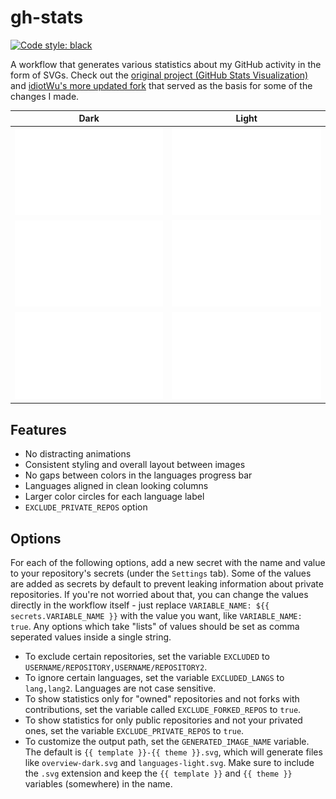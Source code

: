 <h1>gh-stats</h1>

[![Code style: black](https://img.shields.io/badge/code%20style-black-000000.svg?style=flat-square)](https://github.com/psf/black)

A workflow that generates various statistics about my GitHub activity in the form of SVGs. Check out the [original project (GitHub Stats Visualization)](https://github.com/jstrieb/github-stats) and [idiotWu's more updated fork](https://github.com/idiotWu/stats) that served as the basis for some of the changes I made.

|Dark|Light|
|---|---|
|![](https://raw.githubusercontent.com/uncenter/gh-stats/main/dist/overview-dark.svg)|![](https://raw.githubusercontent.com/uncenter/gh-stats/main/dist/overview-light.svg)|
|![](https://raw.githubusercontent.com/uncenter/gh-stats/main/dist/languages-dark.svg)|![](https://raw.githubusercontent.com/uncenter/gh-stats/main/dist/languages-light.svg)|
|![](https://raw.githubusercontent.com/uncenter/gh-stats/main/dist/community-dark.svg)|![](https://raw.githubusercontent.com/uncenter/gh-stats/main/dist/community-light.svg)|

## Features

- No distracting animations
- Consistent styling and overall layout between images
- No gaps between colors in the languages progress bar
- Languages aligned in clean looking columns
- Larger color circles for each language label
- `EXCLUDE_PRIVATE_REPOS` option

## Options

For each of the following options, add a new secret with the name and value to your repository's secrets (under the `Settings` tab). Some of the values are added as secrets by default to prevent leaking information about private repositories. If you're not worried about that, you can change the values directly in the workflow itself - just replace `VARIABLE_NAME: ${{ secrets.VARIABLE_NAME }}` with the value you want, like `VARIABLE_NAME: true`. Any options which take "lists" of values should be set as comma seperated values inside a single string.

- To exclude certain repositories, set the variable `EXCLUDED` to `USERNAME/REPOSITORY,USERNAME/REPOSITORY2`.
- To ignore certain languages, set the variable `EXCLUDED_LANGS` to `lang,lang2`. Languages are not case sensitive.
- To show statistics only for "owned" repositories and not forks with contributions, set the variable called `EXCLUDE_FORKED_REPOS` to `true`.
- To show statistics for only public repositories and not your privated ones, set the variable `EXCLUDE_PRIVATE_REPOS` to `true`.
- To customize the output path, set the `GENERATED_IMAGE_NAME` variable. The default is `{{ template }}-{{ theme }}.svg`, which will generate files like `overview-dark.svg` and `languages-light.svg`. Make sure to include the `.svg` extension and keep the `{{ template }}` and `{{ theme }}` variables (somewhere) in the name.